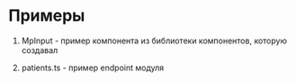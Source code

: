 # Примеры

 1. MpInput - пример компонента из библиотеки компонентов, которую создавал

 2. patients.ts - пример endpoint модуля
